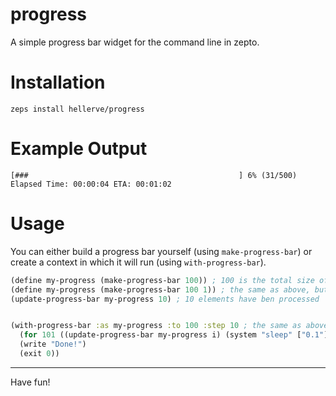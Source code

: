 # progress

A simple progress bar widget for the command line in zepto.

# Installation

```
zeps install hellerve/progress
```

# Example Output

```
[###                                               ] 6% (31/500) Elapsed Time: 00:00:04 ETA: 00:01:02
```

# Usage

You can either build a progress bar yourself (using `make-progress-bar`) or
create a context in which it will run (using `with-progress-bar`).

```clojure
(define my-progress (make-progress-bar 100)) ; 100 is the total size of elements, step size will be 10
(define my-progress (make-progress-bar 100 1)) ; the same as above, but the step size will be 1
(update-progress-bar my-progress 10) ; 10 elements have ben processed


(with-progress-bar :as my-progress :to 100 :step 10 ; the same as above, but creating a context
  (for 101 ((update-progress-bar my-progress i) (system "sleep" ["0.1"]))) ; we are using the implicit loop counter i that is provided by the for macro
  (write "Done!")
  (exit 0))
```

<hr/>

Have fun!
